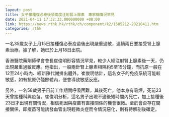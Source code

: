 ```yaml
---
layout: post
title: 女子接種復必泰後須兩度注射腎上腺素　專家稱情況罕見
date: 2021-04-11 17:32:33.000000000 +08:00
link: https://news.rthk.hk/rthk/ch/component/k2/1585212-20210411.htm
categories: rthk
---
```


一名35歲女子上月15日接種復必泰疫苗後出現嚴重過敏，連續兩日要接受腎上腺素治療。據了解，她已於上月18日出院。

香港醫院藥劑師學會會長崔俊明形容情況罕見，較少人經注射腎上腺素後一天，仍出現嚴重過敏反應。他指出，一般兩針腎上腺素相隔約5至15分鐘，而抗原一般在12至24小時內、經新陳代謝排出體外。崔俊明估計，這名女子的免疫系統可能較敏感，如有抗原仍殘餘體內，便會導致敏感反應。

另外，一名58歲男子日前工作期間呼吸困難，其後死亡，他本身有吸煙，死前23天曾接種科興疫苗。崔俊明分析，這名男子出現不適後短時間內死亡，加上接種後23日才出現有關情況，相信死因與疫苗有直接關係的機會很微。至於會否存在間接關係，即疫苗可能誘發血管出現輕微炎症而令情況惡化，則有待解剖後確定。
